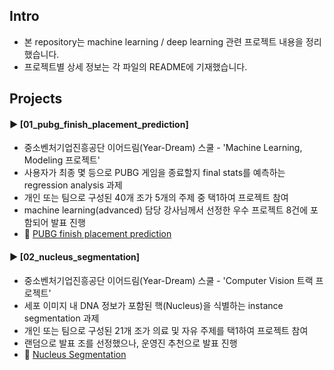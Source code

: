 ####
## Intro
- 본 repository는 machine learning / deep learning 관련 프로젝트 내용을 정리했습니다.
- 프로젝트별 상세 정보는 각 파일의 README에 기재했습니다.
####
## Projects
#### ► [01_pubg_finish_placement_prediction]
- 중소벤처기업진흥공단 이어드림(Year-Dream) 스쿨 - 'Machine Learning, Modeling 프로젝트'
- 사용자가 최종 몇 등으로 PUBG 게임을 종료할지 final stats를 예측하는 regression analysis 과제
- 개인 또는 팀으로 구성된 40개 조가 5개의 주제 중 택1하여 프로젝트 참여
- machine learning(advanced) 담당 강사님께서 선정한 우수 프로젝트 8건에 포함되어 발표 진행
- 📌 [PUBG finish placement prediction](https://drive.google.com/file/d/1yz26V0NXY0HELWS6SWk5FwKcWXonJ9Jc/view?usp=share_link)
####
#### ► [02_nucleus_segmentation]
- 중소벤처기업진흥공단 이어드림(Year-Dream) 스쿨 - 'Computer Vision 트랙 프로젝트'
- 세포 이미지 내 DNA 정보가 포함된 핵(Nucleus)을 식별하는 instance segmentation 과제
- 개인 또는 팀으로 구성된 21개 조가 의료 및 자유 주제를 택1하여 프로젝트 참여
- 랜덤으로 발표 조를 선정했으나, 운영진 추천으로 발표 진행
- 📌 [Nucleus Segmentation](https://drive.google.com/file/d/1RJNDRCeWPNlgSgkD7kC_1u-9MozjumU2/view?usp=share_link)
####
